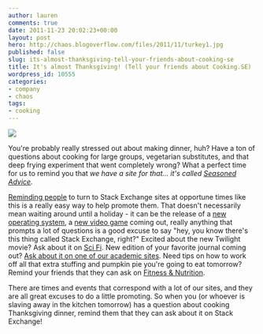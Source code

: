 ```yaml
---
author: lauren
comments: true
date: 2011-11-23 20:02:23+00:00
layout: post
hero: http://chaos.blogoverflow.com/files/2011/11/turkey1.jpg
published: false
slug: its-almost-thanksgiving-tell-your-friends-about-cooking-se
title: It's almost Thanksgiving! (Tell your friends about Cooking.SE)
wordpress_id: 10555
categories:
- company
- chaos
tags:
- cooking
---
```


[![](http://chaos.blogoverflow.com/files/2011/11/turkey1.jpg)](http://chaos.blogoverflow.com/files/2011/11/turkey1.jpg)

You're probably really stressed out about making dinner, huh? Have a ton of questions about cooking for large groups, vegetarian substitutes, and that deep frying experiment that went completely wrong? What a perfect time for us to remind you that _we have a site for that... it's called [Seasoned Advice](http://cooking.stackexchange.com/)._

[Reminding people](http://meta.cooking.stackexchange.com/questions/1252/help-promote-this-site-ask-your-thanksgiving-large-group-cooking-questions-h) to turn to Stack Exchange sites at opportune times like this is a really easy way to help promote them. That doesn't necessarily mean waiting around until a holiday - it can be the release of a [new operating system](http://meta.apple.stackexchange.com/questions/589/now-that-lion-is-out-help-promote-ask-different), a [new video game](http://skyrimvsmw3.com/) coming out, really anything that prompts a lot of questions is a good excuse to say "hey, you know there's this thing called Stack Exchange, right?" Excited about the new Twilight movie? Ask about it on [Sci Fi](http://scifi.stackexchange.com/). New edition of your favorite journal coming out? [Ask about it on one of our academic sites](http://meta.stats.stackexchange.com/questions/1002/upcoming-journal-editions-read-em-and-ask-on-the-stack-and-get-prizes). Need tips on how to work off all that extra stuffing and pumpkin pie you're going to eat tomorrow? Remind your friends that they can ask on [Fitness & Nutrition](http://fitness.stackexchange.com/).

There are times and events that correspond with a lot of our sites, and they are all great excuses to do a little promoting. So when you (or whoever is slaving away in the kitchen tomorrow) has a question about cooking Thanksgiving dinner, remind them that they can ask about it on Stack Exchange!
